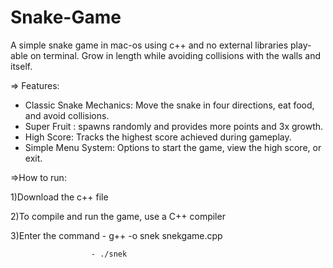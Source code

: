 # Snake-Game
A simple snake game in mac-os using c++ and no external libraries play-able on terminal. Grow in length while avoiding collisions with the walls and itself.

=> Features:
  - Classic Snake Mechanics: Move the snake in four directions, eat food, and avoid collisions.
  - Super Fruit : spawns randomly and provides more points and 3x growth.
  - High Score: Tracks the highest score achieved during gameplay.
  - Simple Menu System: Options to start the game, view the high score, or exit.

=>How to run:

  1)Download the c++ file
  
  2)To compile and run the game, use a C++ compiler
  
  3)Enter the command - g++ -o snek snekgame.cpp
  
                      - ./snek
            
